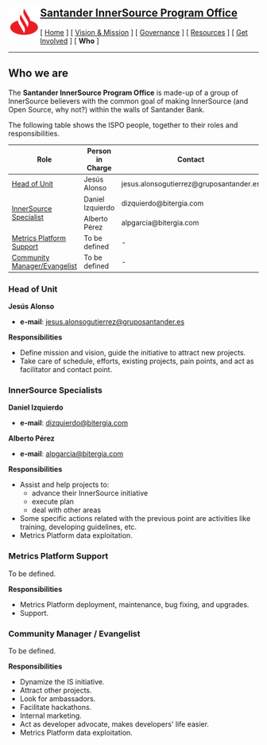 <h2>
 <a href="/README.md">
   <img alt="Santander" src="/assets/img/santander.png" align="left" width="64" height="64" />
   Santander InnerSource Program Office
 </a>
</h2>

[ [Home](/README.md) ] [ [Vision & Mission](/doc/vision-and-mission.md) ] [ [Governance](/doc/governance.md) ] [ [Resources](/doc/resources.md) ] [ [Get Involved](/doc/get-involved.md) ] [ **Who** ]

---

## Who we are

The **Santander InnerSource Program Office** is made-up of a group of InnerSource believers with the common goal of making InnerSource (and Open Source, why not?) within the walls of Santander Bank.

The following table shows the ISPO people, together to their roles and responsibilities.

<table>
    <thead>
        <tr>
            <th>Role</th>
            <th>Person in Charge</th>
            <th>Contact</th>
        </tr>
    </thead>
    <tbody>
        <tr>
            <td rowspan=1><a href="#head-of-unit">Head of Unit</a></td>
            <td rowspan=1>Jesús Alonso</td>
            <td>jesus.alonsogutierrez@gruposantander.es</td>
        </tr>
        <tr>
            <td rowspan=2><a href="#innerSource-specialists">InnerSource Specialist</a></td>
            <td>Daniel Izquierdo</td>
            <td>dizquierdo@bitergia.com</td>
        </tr>
        <tr>
            <td>Alberto Pérez</td>
            <td>alpgarcia@bitergia.com</td>
        </tr>
        <tr />
        <tr>
            <td><a href="#metrics-platform-support">Metrics Platform Support</a></td>
            <td>To be defined</td>
            <td>-</td>
        </tr>
        <tr>
            <td><a href="#community-manager--evangelist">Community Manager/Evangelist</td>
            <td>To be defined</td>
            <td>-</td>
        </tr>
    </tbody>
</table>

### Head of Unit

**Jesús Alonso**
- **e-mail**: jesus.alonsogutierrez@gruposantander.es

**Responsibilities**
* Define mission and vision, guide the initiative to attract new projects.
* Take care of schedule, efforts, existing projects, pain points, and act as facilitator and contact point.

### InnerSource Specialists

**Daniel Izquierdo**
- **e-mail**: dizquierdo@bitergia.com

**Alberto Pérez**
- **e-mail**: alpgarcia@bitergia.com

**Responsibilities**
* Assist and help projects to:
  - advance their InnerSource initiative
  - execute plan
  - deal with other areas
* Some specific actions related with the previous point are activities like training, developing guidelines, etc.
* Metrics Platform data exploitation.

### Metrics Platform Support

To be defined.

**Responsibilities**
* Metrics Platform deployment, maintenance, bug fixing, and upgrades.
* Support.

### Community Manager / Evangelist

To be defined.

**Responsibilities**
* Dynamize the IS initiative.
* Attract other projects.
* Look for ambassadors.
* Facilitate hackathons.
* Internal marketing.
* Act as developer advocate, makes developers' life easier.
* Metrics Platform data exploitation.
